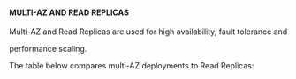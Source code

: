 #### MULTI-AZ AND READ REPLICAS


Multi-AZ and Read Replicas are used for high availability, fault tolerance and

performance scaling.


The table below compares multi-AZ deployments to Read Replicas:

